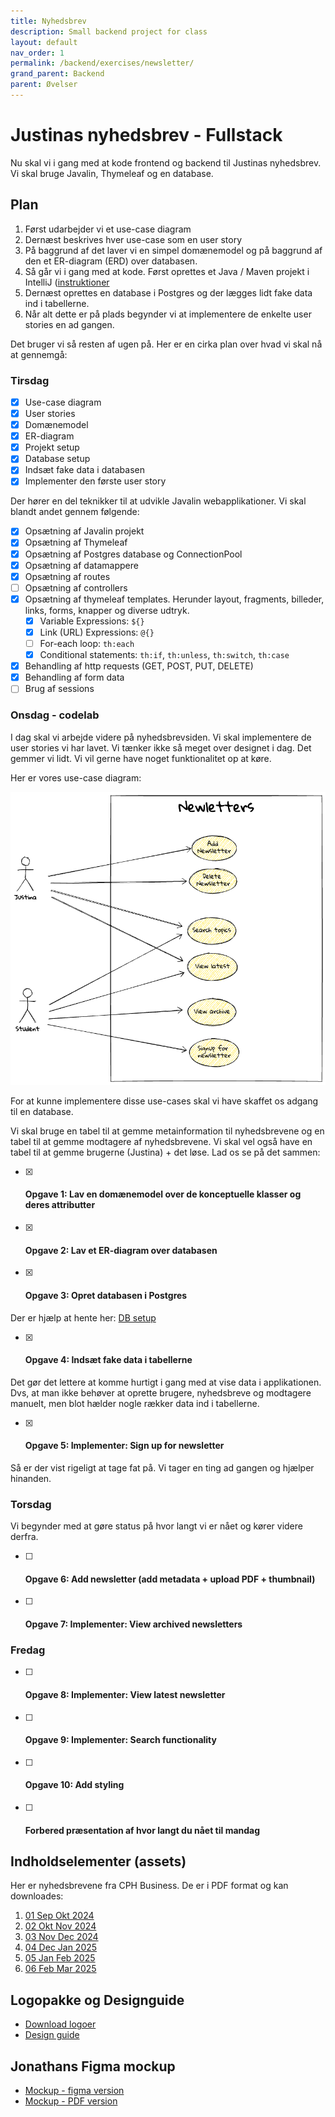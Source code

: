 ```yaml
---
title: Nyhedsbrev
description: Small backend project for class
layout: default
nav_order: 1
permalink: /backend/exercises/newsletter/
grand_parent: Backend
parent: Øvelser
---
```



# Justinas nyhedsbrev - Fullstack

Nu skal vi i gang med at kode frontend og backend til Justinas nyhedsbrev. Vi skal bruge Javalin, Thymeleaf og en database.

## Plan

1. Først udarbejder vi et use-case diagram
2. Dernæst beskrives hver use-case som en user story
3. På baggrund af det laver vi en simpel domænemodel og på baggrund af den et ER-diagram (ERD) over databasen.
4. Så går vi i gang med at kode. Først oprettes et Java / Maven projekt i IntelliJ ([instruktioner](../../toolbox/javalin/setup.md)
5. Dernæst oprettes en database i Postgres og der lægges lidt fake data ind i tabellerne.
6. Når alt dette er på plads begynder vi at implementere de enkelte user stories en ad gangen.

Det bruger vi så resten af ugen på. Her er en cirka plan over hvad vi skal nå at gennemgå:

### Tirsdag

- [x] Use-case diagram
- [x] User stories
- [x] Domænemodel
- [x] ER-diagram
- [x] Projekt setup
- [x] Database setup
- [x] Indsæt fake data i databasen
- [x] Implementer den første user story

Der hører en del teknikker til at udvikle Javalin webapplikationer. Vi skal blandt andet gennem følgende:

- [x] Opsætning af Javalin projekt
- [x] Opsætning af Thymeleaf
- [x] Opsætning af Postgres database og ConnectionPool
- [x] Opsætning af datamappere
- [x] Opsætning af routes
- [ ] Opsætning af controllers
- [x] Opsætning af thymeleaf templates. Herunder layout, fragments, billeder, links, forms, knapper og diverse udtryk.
  - [x] Variable Expressions: `${}`
  - [x] Link (URL) Expressions: `@{}`
  - [ ] For-each loop: `th:each`
  - [x] Conditional statements: `th:if`, `th:unless`, `th:switch`, `th:case`
- [x] Behandling af http requests (GET, POST, PUT, DELETE)
- [x] Behandling af form data
- [ ] Brug af sessions

### Onsdag - codelab

I dag skal vi arbejde videre på nyhedsbrevsiden. Vi skal implementere de user stories vi har lavet. Vi tænker ikke så meget over
designet i dag. Det gemmer vi lidt. Vi vil gerne have noget funktionalitet op at køre.

Her er  vores use-case diagram:

![UC diagram](./images/newsletter_usecase_diagram.png)

For at kunne implementere disse use-cases skal vi have skaffet os adgang til en database.

Vi skal bruge en tabel til at gemme metainformation til nyhedsbrevene og en tabel til at gemme modtagere af nyhedsbrevene.
Vi skal vel også have en tabel til at gemme brugerne (Justina) + det løse. Lad os se på det sammen:

- [x] #### Opgave 1: Lav en domænemodel over de konceptuelle klasser og deres attributter

- [x] #### Opgave 2: Lav et ER-diagram over databasen

- [x] #### Opgave 3: Opret databasen i Postgres

Der er hjælp at hente her: [DB setup](../../toolbox/javalin/javalin_how_to.md#3-how-to-add-a-database)

- [x] #### Opgave 4: Indsæt fake data i tabellerne

Det gør det lettere at komme hurtigt i gang med at vise data i applikationen. Dvs, at man ikke behøver at oprette brugere, nyhedsbreve og modtagere manuelt, men blot hælder nogle rækker data ind i tabellerne.

- [x] #### Opgave 5: Implementer: Sign up for newsletter

Så er der vist rigeligt at tage fat på. Vi tager en ting ad gangen og hjælper hinanden.

### Torsdag

Vi begynder med at gøre status på hvor langt vi er nået og kører videre derfra.

- [ ] #### Opgave 6: Add newsletter (add metadata + upload PDF + thumbnail)

- [ ] #### Opgave 7: Implementer: View archived newsletters

### Fredag

- [ ] #### Opgave 8: Implementer: View latest newsletter

- [ ] #### Opgave 9: Implementer: Search functionality

- [ ] #### Opgave 10: Add styling

- [ ] #### Forbered præsentation af hvor langt du nået til mandag

## Indholdselementer (assets)

Her er nyhedsbrevene fra CPH Business. De er i PDF format og kan downloades:

1. [01 Sep Okt 2024](../../frontend/exercises/docs/01_Nyhedsbrev_SepOkt_2024.pdf)
2. [02 Okt Nov 2024](../../frontend/exercises/docs/02_Nyhedsbrev_OktNov_2024.pdf)
3. [03 Nov Dec 2024](../../frontend/exercises/docs/03_Nyhedsbrev_NovDec_2024.pdf)
4. [04 Dec Jan 2025](../../frontend/exercises/docs/04_Nyhedsbrev_DecJan_2025.pdf)
5. [05 Jan Feb 2025](../../frontend/exercises/docs/05_Nyhedsbrev_JanFeb_2025.pdf)
6. [06 Feb Mar 2025](../../frontend/exercises/docs/06_Nyhedsbrev_FebMar_2025.pdf)

## Logopakke og Designguide

- [Download logoer](https://www.cphbusiness.dk/kontakt/pressekontakt#-download-logo-item)
- [Design guide](../../frontend/exercises/docs/cphbusiness-designguide_final.pdf)

## Jonathans Figma mockup

- [Mockup - figma version](https://www.figma.com/proto/6E5WdfpD38vt9BpcILebE6/Newsletter_CPHBusiness?page-id=0%3A1&node-id=1-2&p=f&viewport=51%2C-451%2C0.95&t=vswb6lRQgjTvXCsd-1&scaling=min-zoom&content-scaling=fixed)
- [Mockup - PDF version](./docs/Newsletter_CPHBusiness.pdf)
